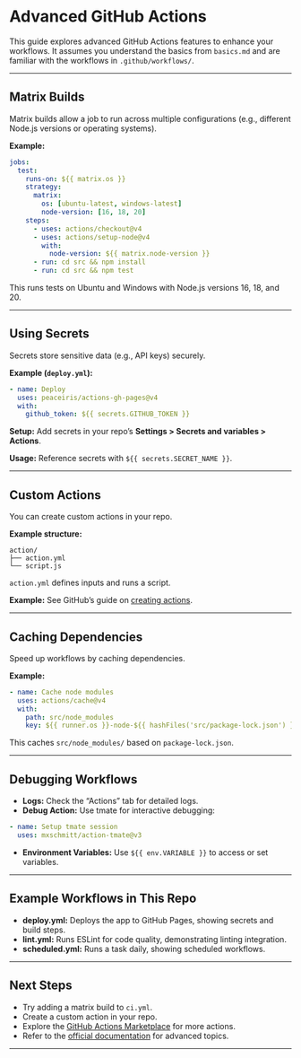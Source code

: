 # Advanced GitHub Actions

This guide explores advanced GitHub Actions features to enhance your workflows. It assumes you understand the basics from `basics.md` and are familiar with the workflows in `.github/workflows/`.

---

## Matrix Builds

Matrix builds allow a job to run across multiple configurations (e.g., different Node.js versions or operating systems).

**Example:**

```yaml
jobs:
  test:
    runs-on: ${{ matrix.os }}
    strategy:
      matrix:
        os: [ubuntu-latest, windows-latest]
        node-version: [16, 18, 20]
    steps:
      - uses: actions/checkout@v4
      - uses: actions/setup-node@v4
        with:
          node-version: ${{ matrix.node-version }}
      - run: cd src && npm install
      - run: cd src && npm test
```

This runs tests on Ubuntu and Windows with Node.js versions 16, 18, and 20.

---

## Using Secrets

Secrets store sensitive data (e.g., API keys) securely.

**Example (`deploy.yml`):**

```yaml
- name: Deploy
  uses: peaceiris/actions-gh-pages@v4
  with:
    github_token: ${{ secrets.GITHUB_TOKEN }}
```

**Setup:**
Add secrets in your repo’s **Settings > Secrets and variables > Actions**.

**Usage:**
Reference secrets with `${{ secrets.SECRET_NAME }}`.

---

## Custom Actions

You can create custom actions in your repo.

**Example structure:**

```
action/
├── action.yml
└── script.js
```

`action.yml` defines inputs and runs a script.

**Example:**
See GitHub’s guide on [creating actions](https://docs.github.com/en/actions/creating-actions).

---

## Caching Dependencies

Speed up workflows by caching dependencies.

**Example:**

```yaml
- name: Cache node modules
  uses: actions/cache@v4
  with:
    path: src/node_modules
    key: ${{ runner.os }}-node-${{ hashFiles('src/package-lock.json') }}
```

This caches `src/node_modules/` based on `package-lock.json`.

---

## Debugging Workflows

* **Logs:** Check the “Actions” tab for detailed logs.
* **Debug Action:** Use tmate for interactive debugging:

```yaml
- name: Setup tmate session
  uses: mxschmitt/action-tmate@v3
```

* **Environment Variables:** Use `${{ env.VARIABLE }}` to access or set variables.

---

## Example Workflows in This Repo

* **deploy.yml:** Deploys the app to GitHub Pages, showing secrets and build steps.
* **lint.yml:** Runs ESLint for code quality, demonstrating linting integration.
* **scheduled.yml:** Runs a task daily, showing scheduled workflows.

---

## Next Steps

- Try adding a matrix build to `ci.yml`.
- Create a custom action in your repo.
- Explore the [GitHub Actions Marketplace](https://github.com/marketplace?type=actions) for more actions.
- Refer to the [official documentation](https://docs.github.com/en/actions) for advanced topics.

---
